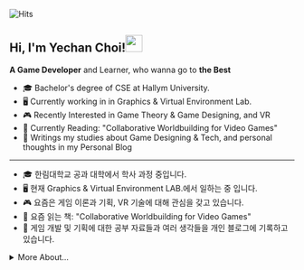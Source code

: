 <!--- P R O F I L E   V I E W S   C O U N T E R S --->
![Hits](https://hits.seeyoufarm.com/api/count/incr/badge.svg?url=https%3A%2F%2Fgithub.com%2FMellow1213&count_bg=%23B7BDD1&title_bg=%235F99BC&icon=&icon_color=%23E7E7E7&title=Profile+View&edge_flat=false)


<!--- A B O U T  M E --->
<h2>Hi, I'm Yechan Choi!<img src="https://media.giphy.com/media/TjaTrZlziu73ZZzgXj/giphy.gif" width="30">
</h2>

**A Game Developer** and Learner, who wanna go to **the Best**
* 🎓 Bachelor's degree of CSE at Hallym University.
* 🖥️ Currently working in in Graphics & Virtual Environment Lab.
* 🎮 Recently Interested in Game Theory & Game Designing, and VR
* 📖 Currently Reading: "Collaborative Worldbuilding for Video Games"
* 💬 Writings my studies about Game Designing & Tech, and personal thoughts in my Personal Blog

* * *

* 🎓 한림대학교 공과 대학에서 학사 과정 중입니다.
* 🖥️ 현재 Graphics & Virtual Environment LAB.에서 일하는 중 입니다.
* 🎮 요즘은 게임 이론과 기획, VR 기술에 대해 관심을 갖고 있습니다.
* 📖 요즘 읽는 책: "Collaborative Worldbuilding for Video Games"
* 💬 게임 개발 및 기획에 대한 공부 자료들과 여러 생각들을 개인 블로그에 기록하고 있습니다.

<!--- D E T A I L  I N F O R M A T I O N --->
<details>
  <summary>More About...</summary>
  <h2>Info</h2>
  Name: Yechan Choi / Mellow1213 
  Age: 22 (23 in Korean Age)
  Major: Content IT, School of Computer Science, College of Informatics in Hallym University
  Contact: dpcks7282@gmail.com

  <h2>Skills & Stacks</h2>
  
  <h2>Groups & Leaderships</h2>
  
  <h2>Projects</h2>
  
  <h2>Awards</h2>
  
  
  
  </details>


<!--- P O R T P O L I O  &  B L O G (Implement Later) --->
<!---
<p align="center">
  <i>Take a look at my repositories and let's get in touch!</i>
<p align="center">
<a href= "https://github.com/halfrost/Halfrost-Field/"><img src="https://img.icons8.com/material-outlined/27/000000/ball-point-pen.png"/></a>
<a href= "https://www.linkedin.com/in/halffrost/"><img src="https://img.icons8.com/material-outlined/30/000000/linkedin.png"/></a>
<a href= "https://twitter.com/halffrost"><img src="https://img.icons8.com/material-outlined/30/000000/twitter.png"/></a>
<a href= "https://halfrost.com"><img src="https://img.icons8.com/material-outlined/27/000000/geography.png"/></a>
</p>
--->
